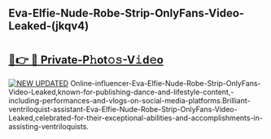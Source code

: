 ## Eva-Elfie-Nude-Robe-Strip-OnlyFans-Video-Leaked-(jkqv4)


# <h2><a href="https://mediaupload.pro?-19M">🔗👉 🔴 Private-P𝚑ot𝚘𝚜-V𝚒d𝚎o</a></h2>

[![NEW UPDATED](https://i.imgur.com/0qMVB7G.gif)](https://mediaupload.pro?-19M)
Online-influencer-Eva-Elfie-Nude-Robe-Strip-OnlyFans-Video-Leaked,known-for-publishing-dance-and-lifestyle-content,-including-performances-and-vlogs-on-social-media-platforms.Brilliant-ventriloquist-assistant-Eva-Elfie-Nude-Robe-Strip-OnlyFans-Video-Leaked,celebrated-for-their-exceptional-abilities-and-accomplishments-in-assisting-ventriloquists.  